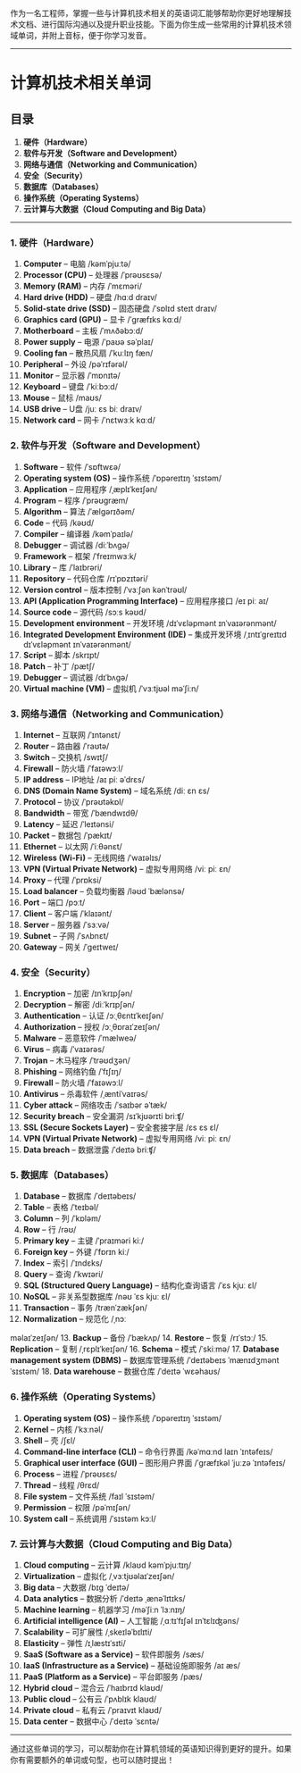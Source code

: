 作为一名工程师，掌握一些与计算机技术相关的英语词汇能够帮助你更好地理解技术文档、进行国际沟通以及提升职业技能。下面为你生成一些常用的计算机技术领域单词，并附上音标，便于你学习发音。

---

# 计算机技术相关单词

## 目录
1. **硬件（Hardware）**
2. **软件与开发（Software and Development）**
3. **网络与通信（Networking and Communication）**
4. **安全（Security）**
5. **数据库（Databases）**
6. **操作系统（Operating Systems）**
7. **云计算与大数据（Cloud Computing and Big Data）**

---

### 1. 硬件（Hardware）
1. **Computer** – 电脑 /kəmˈpjuːtə/
2. **Processor (CPU)** – 处理器 /ˈprəʊsɛsə/ 
3. **Memory (RAM)** – 内存 /ˈmɛməri/ 
4. **Hard drive (HDD)** – 硬盘 /hɑːd draɪv/ 
5. **Solid-state drive (SSD)** – 固态硬盘 /ˈsɒlɪd steɪt draɪv/ 
6. **Graphics card (GPU)** – 显卡 /ˈɡræfɪks kɑːd/
7. **Motherboard** – 主板 /ˈmʌðəbɔːd/
8. **Power supply** – 电源 /ˈpaʊə səˈplaɪ/
9. **Cooling fan** – 散热风扇 /ˈkuːlɪŋ fæn/
10. **Peripheral** – 外设 /pəˈrɪfərəl/
11. **Monitor** – 显示器 /ˈmɒnɪtə/
12. **Keyboard** – 键盘 /ˈkiːbɔːd/
13. **Mouse** – 鼠标 /maʊs/
14. **USB drive** – U盘 /juː ɛs biː draɪv/
15. **Network card** – 网卡 /ˈnɛtwɜːk kɑːd/

### 2. 软件与开发（Software and Development）
1. **Software** – 软件 /ˈsɒftwɛə/
2. **Operating system (OS)** – 操作系统 /ˈɒpəreɪtɪŋ ˈsɪstəm/
3. **Application** – 应用程序 /ˌæplɪˈkeɪʃən/
4. **Program** – 程序 /ˈprəʊɡræm/
5. **Algorithm** – 算法 /ˈælɡərɪðəm/
6. **Code** – 代码 /kəʊd/
7. **Compiler** – 编译器 /kəmˈpaɪlə/
8. **Debugger** – 调试器 /diːˈbʌɡə/
9. **Framework** – 框架 /ˈfreɪmwɜːk/
10. **Library** – 库 /ˈlaɪbrəri/
11. **Repository** – 代码仓库 /rɪˈpɒzɪtəri/
12. **Version control** – 版本控制 /ˈvɜːʃən kənˈtrəʊl/
13. **API (Application Programming Interface)** – 应用程序接口 /eɪ piː aɪ/
14. **Source code** – 源代码 /sɔːs kəʊd/
15. **Development environment** – 开发环境 /dɪˈvɛləpmənt ɪnˈvaɪərənmənt/
16. **Integrated Development Environment (IDE)** – 集成开发环境 /ˌɪntɪˈɡreɪtɪd dɪˈvɛləpmənt ɪnˈvaɪərənmənt/
17. **Script** – 脚本 /skrɪpt/
18. **Patch** – 补丁 /pætʃ/
19. **Debugger** – 调试器 /dɪˈbʌɡə/
20. **Virtual machine (VM)** – 虚拟机 /ˈvɜːtjʊəl məˈʃiːn/

### 3. 网络与通信（Networking and Communication）
1. **Internet** – 互联网 /ˈɪntənɛt/
2. **Router** – 路由器 /ˈraʊtə/
3. **Switch** – 交换机 /swɪtʃ/
4. **Firewall** – 防火墙 /ˈfaɪəwɔːl/
5. **IP address** – IP地址 /aɪ piː əˈdrɛs/
6. **DNS (Domain Name System)** – 域名系统 /diː ɛn ɛs/
7. **Protocol** – 协议 /ˈprəʊtəkɒl/
8. **Bandwidth** – 带宽 /ˈbændwɪdθ/
9. **Latency** – 延迟 /ˈleɪtənsi/
10. **Packet** – 数据包 /ˈpækɪt/
11. **Ethernet** – 以太网 /ˈiːθənɛt/
12. **Wireless (Wi-Fi)** – 无线网络 /ˈwaɪəlɪs/
13. **VPN (Virtual Private Network)** – 虚拟专用网络 /viː piː ɛn/
14. **Proxy** – 代理 /ˈprɒksi/
15. **Load balancer** – 负载均衡器 /ləʊd ˈbælənsə/
16. **Port** – 端口 /pɔːt/
17. **Client** – 客户端 /ˈklaɪənt/
18. **Server** – 服务器 /ˈsɜːvə/
19. **Subnet** – 子网 /ˈsʌbnɛt/
20. **Gateway** – 网关 /ˈɡeɪtweɪ/

### 4. 安全（Security）
1. **Encryption** – 加密 /ɪnˈkrɪpʃən/
2. **Decryption** – 解密 /diːˈkrɪpʃən/
3. **Authentication** – 认证 /ɔːˌθɛntɪˈkeɪʃən/
4. **Authorization** – 授权 /ɔːˌθɒraɪˈzeɪʃən/
5. **Malware** – 恶意软件 /ˈmælweə/
6. **Virus** – 病毒 /ˈvaɪərəs/
7. **Trojan** – 木马程序 /ˈtrəʊdʒən/
8. **Phishing** – 网络钓鱼 /ˈfɪʃɪŋ/
9. **Firewall** – 防火墙 /ˈfaɪəwɔːl/
10. **Antivirus** – 杀毒软件 /ˌæntiˈvaɪrəs/
11. **Cyber attack** – 网络攻击 /ˈsaɪbər əˈtæk/
12. **Security breach** – 安全漏洞 /sɪˈkjʊərɪti briːʧ/
13. **SSL (Secure Sockets Layer)** – 安全套接字层 /ɛs ɛs ɛl/
14. **VPN (Virtual Private Network)** – 虚拟专用网络 /viː piː ɛn/
15. **Data breach** – 数据泄露 /ˈdeɪtə briːʧ/

### 5. 数据库（Databases）
1. **Database** – 数据库 /ˈdeɪtəbeɪs/
2. **Table** – 表格 /ˈteɪbəl/
3. **Column** – 列 /ˈkɒləm/
4. **Row** – 行 /rəʊ/
5. **Primary key** – 主键 /ˈpraɪməri kiː/
6. **Foreign key** – 外键 /ˈfɒrɪn kiː/
7. **Index** – 索引 /ˈɪndɛks/
8. **Query** – 查询 /ˈkwɪəri/
9. **SQL (Structured Query Language)** – 结构化查询语言 /ˈɛs kjuː ɛl/
10. **NoSQL** – 非关系型数据库 /nəʊ ˈɛs kjuː ɛl/
11. **Transaction** – 事务 /trænˈzækʃən/
12. **Normalization** – 规范化 /ˌnɔː

məlaɪˈzeɪʃən/
13. **Backup** – 备份 /ˈbækʌp/
14. **Restore** – 恢复 /rɪˈstɔː/
15. **Replication** – 复制 /ˌrɛplɪˈkeɪʃən/
16. **Schema** – 模式 /ˈskiːmə/
17. **Database management system (DBMS)** – 数据库管理系统 /ˈdeɪtəbeɪs ˈmænɪdʒmənt ˈsɪstəm/
18. **Data warehouse** – 数据仓库 /ˈdeɪtə ˈwɛəhaʊs/

### 6. 操作系统（Operating Systems）
1. **Operating system (OS)** – 操作系统 /ˈɒpəreɪtɪŋ ˈsɪstəm/
2. **Kernel** – 内核 /ˈkɜːnəl/
3. **Shell** – 壳 /ʃɛl/
4. **Command-line interface (CLI)** – 命令行界面 /kəˈmɑːnd laɪn ˈɪntəfeɪs/
5. **Graphical user interface (GUI)** – 图形用户界面 /ˈɡræfɪkəl ˈjuːzə ˈɪntəfeɪs/
6. **Process** – 进程 /ˈprəʊsɛs/
7. **Thread** – 线程 /θrɛd/
8. **File system** – 文件系统 /faɪl ˈsɪstəm/
9. **Permission** – 权限 /pəˈmɪʃən/
10. **System call** – 系统调用 /ˈsɪstəm kɔːl/

### 7. 云计算与大数据（Cloud Computing and Big Data）
1. **Cloud computing** – 云计算 /klaʊd kəmˈpjuːtɪŋ/
2. **Virtualization** – 虚拟化 /ˌvɜːtjʊəlaɪˈzeɪʃən/
3. **Big data** – 大数据 /bɪɡ ˈdeɪtə/
4. **Data analytics** – 数据分析 /ˈdeɪtə ˌænəˈlɪtɪks/
5. **Machine learning** – 机器学习 /məˈʃiːn ˈlɜːnɪŋ/
6. **Artificial intelligence (AI)** – 人工智能 /ˌɑːtɪˈfɪʃəl ɪnˈtɛlɪʤəns/
7. **Scalability** – 可扩展性 /ˌskeɪləˈbɪlɪti/
8. **Elasticity** – 弹性 /ɪˌlæstɪˈsɪti/
9. **SaaS (Software as a Service)** – 软件即服务 /sæs/
10. **IaaS (Infrastructure as a Service)** – 基础设施即服务 /aɪ æs/
11. **PaaS (Platform as a Service)** – 平台即服务 /pæs/
12. **Hybrid cloud** – 混合云 /ˈhaɪbrɪd klaʊd/
13. **Public cloud** – 公有云 /ˈpʌblɪk klaʊd/
14. **Private cloud** – 私有云 /ˈpraɪvɪt klaʊd/
15. **Data center** – 数据中心 /ˈdeɪtə ˈsɛntə/

---

通过这些单词的学习，可以帮助你在计算机领域的英语知识得到更好的提升。如果你有需要额外的单词或句型，也可以随时提出！